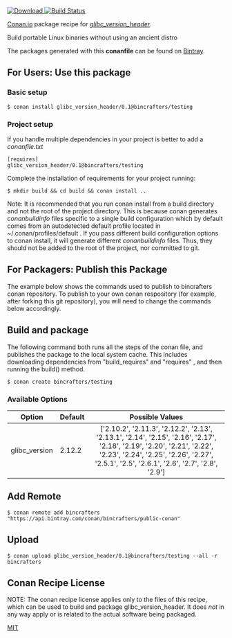 [![Download](https://api.bintray.com/packages/bincrafters/public-conan/glibc_version_header%3Abincrafters/images/download.svg) ](https://bintray.com/bincrafters/public-conan/glibc_version_header%3Abincrafters/_latestVersion)
[![Build Status](https://travis-ci.com/bincrafters/conan-glibc_version_header.svg?branch=testing%2F0.1)](https://travis-ci.com/bincrafters/conan-glibc_version_header)

[Conan.io](https://conan.io) package recipe for [*glibc_version_header*](https://github.com/wheybags/glibc_version_header).

Build portable Linux binaries without using an ancient distro

The packages generated with this **conanfile** can be found on [Bintray](https://bintray.com/bincrafters/public-conan/glibc_version_header%3Abincrafters).

## For Users: Use this package

### Basic setup

    $ conan install glibc_version_header/0.1@bincrafters/testing

### Project setup

If you handle multiple dependencies in your project is better to add a *conanfile.txt*

    [requires]
    glibc_version_header/0.1@bincrafters/testing


Complete the installation of requirements for your project running:

    $ mkdir build && cd build && conan install ..

Note: It is recommended that you run conan install from a build directory and not the root of the project directory.  This is because conan generates *conanbuildinfo* files specific to a single build configuration which by default comes from an autodetected default profile located in ~/.conan/profiles/default .  If you pass different build configuration options to conan install, it will generate different *conanbuildinfo* files.  Thus, they should not be added to the root of the project, nor committed to git.

## For Packagers: Publish this Package

The example below shows the commands used to publish to bincrafters conan repository. To publish to your own conan respository (for example, after forking this git repository), you will need to change the commands below accordingly.

## Build and package

The following command both runs all the steps of the conan file, and publishes the package to the local system cache.  This includes downloading dependencies from "build_requires" and "requires" , and then running the build() method.

    $ conan create bincrafters/testing


### Available Options
| Option        | Default | Possible Values  |
| ------------- |:----------------- |:------------:|
| glibc_version      | 2.12.2 |  ['2.10.2', '2.11.3', '2.12.2', '2.13', '2.13.1', '2.14', '2.15', '2.16', '2.17', '2.18', '2.19', '2.20', '2.21', '2.22', '2.23', '2.24', '2.25', '2.26', '2.27', '2.5.1', '2.5', '2.6.1', '2.6', '2.7', '2.8', '2.9'] |

## Add Remote

    $ conan remote add bincrafters "https://api.bintray.com/conan/bincrafters/public-conan"

## Upload

    $ conan upload glibc_version_header/0.1@bincrafters/testing --all -r bincrafters


## Conan Recipe License

NOTE: The conan recipe license applies only to the files of this recipe, which can be used to build and package glibc_version_header.
It does *not* in any way apply or is related to the actual software being packaged.

[MIT](git@github.com:bincrafters/conan-glibc_version_header.git/blob/testing/0.1/LICENSE.md)
